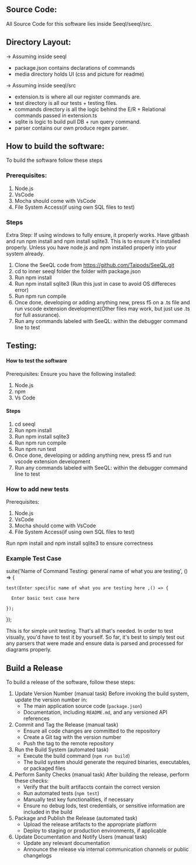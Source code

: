 ## Source Code:

All Source Code for this software lies inside Seeql/seeql/src.

## Directory Layout:
-> Assuming inside seeql
  - package.json contains declarations of commands
  - media directory holds UI (css and picture for readme)
  
-> Assuming inside seeql/src
  - extension.ts is where all our register commands are.
  - test directory is all our tests + testing files. 
  - commands directory is all the logic behind the E/R + Relational commands passed in extension.ts
  - sqlite is logic to build pull DB + run query command.
  - parser contains our own produce regex parser.

## How to build the software:

To build the software follow these steps

### Prerequisites:
1. Node.js
2. VsCode
3. Mocha should come with VsCode
4. File System Access(if using own SQL files to test)

### Steps 
Extra Step: If using windows to fully ensure, it properly works. Have gitbash and run npm install and npm install sqlite3. This is to ensure it's installed properly. Unless you have node.js and npm installed properly into your system already.

1. Clone the SeeQL code from https://github.com/Taipods/SeeQL.git
2. cd to inner seeql folder the folder with package.json
3. Run npm install
4. Run npm install sqlite3 (Run this just in case to avoid OS differeces error)
5. Run npm run compile
6. Once done, developing or adding anything new, press f5 on a .ts file and run vscode extension development(Other files may work, but just use .ts for full assurance).
7. Run any commands labeled with SeeQL: within the debugger command line to test

## Testing:
#### How to test the software
Prerequisites:
Ensure you have the following installed:
1. Node.js
2. npm
3. Vs Code

#### Steps

1. cd seeql
2. Run npm install
3. Run npm install sqlite3
4. Run npm run compile
5. Run npm run test
6. Once done, developing or adding anything new, press f5 and run vscode extension development
7. Run any commands labeled with SeeQL: within the debugger command line to test

### How to add new tests
Prerequisites:
1. Node.js
2. VsCode
3. Mocha should come with VsCode
4. File System Access(if using own SQL files to test)

Run npm install and npm install sqlite3 to ensure correctness

### Example Test Case
suite('Name of Command Testing: general name of what you are testing', () => {

    test(Enter specific name of what you are testing here ,() => {

      Enter basic test case here

    });

});

This is for simple unit testing. That's all that's needed. In order to test visually, you'd have to test it by yourself. So far, it's best to simply test out any parsers that were made and ensure data is parsed and processed for diagrams properly.


## Build a Release
To build a release of the software, follow these steps:
1. Update Version Number (manual task)
   Before invoking the build system, update the version number in:
     - The main application source code (`package.json`)
     - Documentation, including `README.md`, and any versioned API references
2. Commit and Tag the Release (manual task)
     - Ensure all code changes are committed to the repository
     - Create a Git tag with the version number
     - Push the tag to the remote repository
3. Run the Build System (automated task)
     - Execute the build command (`npm run build`)
     - The build system should generate the required binaries, executables, or packaged files
4. Perform Sanity Checks (manual task)
   After building the release, perform these checks:
     - Verify that the built artifaccts contain the correct version
     - Run automated tests (`npm test`)
     - Manually test key functionalities, if necessary
     - Ensure no debug lods, test credentials, or sensitive information are included in the build
5. Package and Publish the Release (automated task)
     - Upload the release artifacts to the appropriate platform
     - Deploy to staging or production environments, if applicable
6. Update Documentation and Notify Users (manual task)
     - Update any relevant documentation
     - Announce the release via internal communication channels or public changelogs
